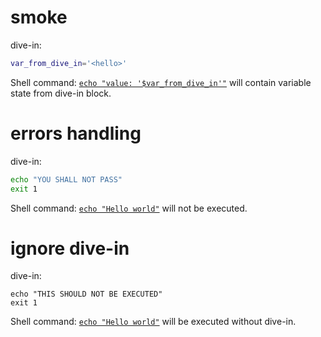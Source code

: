 # smoke
dive-in:
```sh
var_from_dive_in='<hello>' 
```
Shell command: [`echo "value: '$var_from_dive_in'"`](./test_output.files/cmd.log)
will contain variable state from dive-in block.

# errors handling
dive-in:
```sh
echo "YOU SHALL NOT PASS"
exit 1 
```
Shell command: [`echo "Hello world"`](./test_output.files/cmd0.log) will not be executed.

# ignore dive-in
dive-in:
```
echo "THIS SHOULD NOT BE EXECUTED"
exit 1 
```
Shell command: [`echo "Hello world"`](./test_output.files/cmd1.log) will be executed without dive-in.
